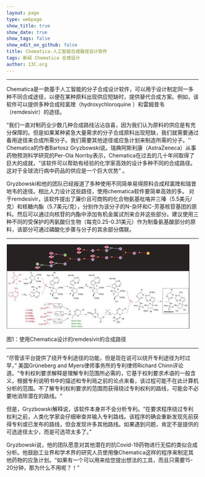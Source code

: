 ```yaml
---
layout: page
type: webpage
show_title: true
show_date: true
show_tags: false
show_edit_on_github: false
title: Chematica-人工智能合成路径设计软件
tags: 新闻 Chematica 合成设计
author: 13C.org
---
```


-----

Chematica是一款基于人工智能的分子合成设计软件，可以用于设计制定同一多种不同合成途径，以便在某种原料出现供应短缺时，提供替代合成方案。例如，该软件可以提供多种合成羟氯喹（hydroxychloroquine ）和雷姆昔韦（remdesivir）的途径。

“我们一直对制药业少数几种合成路线沾沾自喜，因为我们认为原料的供应是有充分保障的。但是如果某种紧急大量需求的分子合成原料出现短缺，我们就需要通过备用途径来合成所需分子。我们需要其他途径或应急计划来制造所需的分子。'' Chematica的作者Bartosz Gryzbowski说。瑞典阿斯利康（AstraZeneca）从事药物预测科学研究的Per-Ola Norrby表示，Chematica在过去的几十年间取得了巨大的成就，“该软件可以帮助有经验的化学家高效的设计多种不同的合成路径。这对于全球流行病中药品的供应是一个巨大优势” 。 

Gryzbowski和他的团队已经报道了多种使用不同简单易得原料合成羟氯喹和瑞昔地韦的途径。相比人力设计这些路径，使用chematica软件要简单高效的多。 对于remdesivir，该软件提出了廉价且可商购的化合物氨基吡咯并三嗪（5.5美元/克）和核糖内酯（5.7美元/克），分别作为该分子的N-杂环和C-芳基核苷基团的原料。然后可以通过向核苷的内酯中添加有机金属试剂来合并这些部分。建议使用三种不同的受保护的丙氨酸衍生物（每克0.25-0.31美元）作为制备氨基酸部分的原料，该部分可通过磷酸化步骤与分子的其余部分偶联。 

-----

![13c导航-使用Chematica设计的remdesivir的合成路径-13corg](/assets/images/upload/2020-06-16-Chematica-%E4%BA%BA%E5%B7%A5%E6%99%BA%E8%83%BD%E5%90%88%E6%88%90%E8%B7%AF%E5%BE%84%E8%AE%BE%E8%AE%A1%E8%BD%AF%E4%BB%B6.assets/505744_d0sc01799jf6_501299.jpg)

图1：使用Chematica设计的remdesivir的合成路径

-----



“尽管该平台提供了绕开专利途径的功能，但是现在说可以绕开专利途径为时过早，” 美国Grüneberg and Myers律师事务所的专利律师Richard Chinn评论道。“专利权利要求解释是理解专利范围所必需的，它基于权利要求术语的一般含义，根据专利说明书中的描述和专利局之前的论点来看，该过程可能不在此计算机分析的范围。不了解专利权利要求的范围而获得绕过专利权利的路线，可能会不必要地消除潜在的路线。“

但是，Gryzbowski解释说，该软件本身并不会分析专利。“在要求程序绕过专利权利之前，人类化学家会仔细审查并输入专利路线。该程序的确会重新发现先前获得专利或已发布的路线，但会发现许多其他路线。如果遇到问题，肯定不是提供的可选途径太少，而是可选项太多了。”

Gryzbowski说，他的团队愿意对其他潜在的抗Covid-19药物进行无偿的类似合成分析。他鼓励工业界和学术界的研究人员使用像Chematica这样的程序来制定其他药物的应急计划。“如果有一个可以用来给您提出想法的工具，而且只需要15-20分钟，那为什么不用呢？！” 